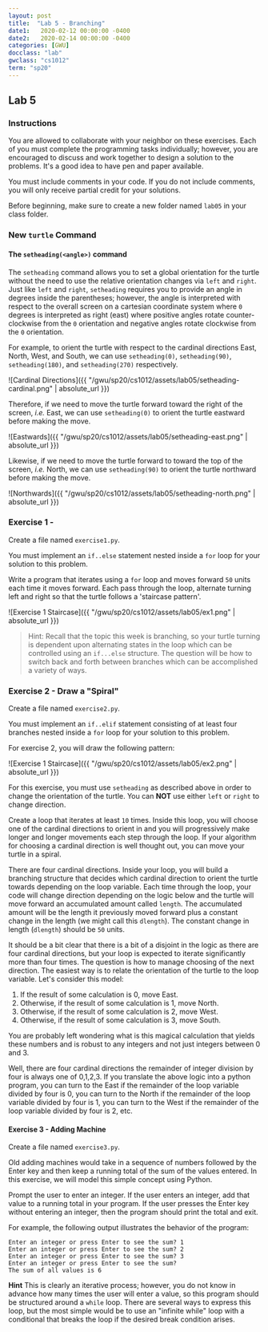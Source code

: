 ```yaml
---
layout: post
title:  "Lab 5 - Branching"
date1:   2020-02-12 00:00:00 -0400
date2:   2020-02-14 00:00:00 -0400
categories: [GWU]
docclass: "lab"
gwclass: "cs1012"
term: "sp20"
---
```

<head>
  <link href="/css/syntax.css" rel="stylesheet">
</head>

## Lab 5

### Instructions

You are allowed to collaborate with your neighbor on these exercises.  Each of you must complete the programming tasks individually; however, you are encouraged to discuss and work together to design a solution to the problems.   It's a good idea to have pen and paper available.

You must include comments in your code.  If you do not include comments, you will only receive partial credit for your solutions.

Before beginning, make sure to create a new folder named ```lab05``` in your class folder.

### New ```turtle``` Command

#### The ```setheading(<angle>)``` command
The ```setheading``` command allows you to set a global orientation for the turtle without the need to use the relative orientation changes via ```left``` and ```right```.  Just like ```left``` and ```right```, ```setheading``` requires you to provide an angle in degrees inside the parentheses; however, the angle is interpreted with respect to the overall screen on a cartesian coordinate system where ```0``` degrees is interpreted as right (east) where positive angles rotate counter-clockwise from the ```0``` orientation and negative angles rotate clockwise from the ```0``` orientation.

For example, to orient the turtle with respect to the cardinal directions East, North, West, and South, we can use ```setheading(0)```, ```setheading(90)```, ```setheading(180)```, and ```setheading(270)``` respectively.

![Cardinal Directions]({{ "/gwu/sp20/cs1012/assets/lab05/setheading-cardinal.png" | absolute_url }})  

Therefore, if we need to move the turtle forward toward the right of the screen, _i.e._ East, we can use ```setheading(0)``` to orient the turtle eastward before making the move.

![Eastwards]({{ "/gwu/sp20/cs1012/assets/lab05/setheading-east.png" | absolute_url }})  

Likewise, if we need to move the turtle forward to toward the top of the screen, _i.e._ North, we can use ```setheading(90)``` to orient the turtle northward before making the move.

![Northwards]({{ "/gwu/sp20/cs1012/assets/lab05/setheading-north.png" | absolute_url }})  

### Exercise 1 -
Create a file named ```exercise1.py```.

You must implement an ```if..else``` statement nested inside a ```for``` loop for your solution to this problem.

Write a program that iterates using a ```for``` loop and moves forward ```50``` units each time it moves forward.  Each pass through the loop, alternate turning left and right so that the turtle follows a 'staircase pattern'.

![Exercise 1 Staircase]({{ "/gwu/sp20/cs1012/assets/lab05/ex1.png" | absolute_url }})  

> Hint: Recall that the topic this week is branching, so your turtle turning is dependent upon alternating states in the loop which can be controlled using an ```if...else``` structure.  The question will be how to switch back and forth between branches which can be accomplished a variety of ways.

### Exercise 2 - Draw a "Spiral"
Create a file named ```exercise2.py```.

You must implement an ```if..elif``` statement consisting of at least four branches nested inside a ```for``` loop for your solution to this problem.

For exercise 2, you will draw the following pattern:

![Exercise 1 Staircase]({{ "/gwu/sp20/cs1012/assets/lab05/ex2.png" | absolute_url }})  

For this exercise, you must use ```setheading``` as described above in order to change the orientation of the turtle.  You can **NOT** use either ```left``` or ```right``` to change direction.

Create a loop that iterates at least ```10``` times.  Inside this loop, you will choose one of the cardinal directions to orient in and you will progressively make longer and longer movements each step through the loop.  If your algorithm for choosing a cardinal direction is well thought out, you can move your turtle in a spiral.

There are four cardinal directions.  Inside your loop, you will build a branching structure that decides which cardinal direction to orient the turtle towards depending on the loop variable.  Each time through the loop, your code will change direction depending on the logic below and the turtle will move forward an accumulated amount called ```length```.  The accumulated amount will be the length it previously moved forward plus a constant change in the length (we might call this ```dlength```).  The constant change in length (```dlength```) should be ```50``` units.    

It should be a bit clear that there is a bit of a disjoint in the logic as there are four cardinal directions, but your loop is expected to iterate significantly more than four times.  The question is how to manage choosing of the next direction.  The easiest way is to relate the orientation of the turtle to the loop variable.  Let's consider this model:

1. If the result of some calculation is 0, move East.
2. Otherwise, if the result of some calculation is 1, move North.
3. Otherwise, if the result of some calculation is 2, move West.
4. Otherwise, if the result of some calculation is 3, move South.

You are probably left wondering what is this magical calculation that yields these numbers and is robust to any integers and not just integers between 0 and 3.  

Well, there are four cardinal directions the remainder of integer division by four is always one of 0,1,2,3.  If you translate the above logic into a python program, you can turn to the East if the remainder of the loop variable divided by four is 0, you can turn to the North if the remainder of the loop variable divided by four is 1, you can turn to the West if the remainder of the loop variable divided by four is 2, etc.   

#### Exercise 3 - Adding Machine
Create a file named ```exercise3.py```.

Old adding machines would take in a sequence of numbers followed by the Enter key and then keep a running total of the sum of the values entered.  In this exercise, we will model this simple concept using Python.

Prompt the user to enter an integer.  If the user enters an integer, add that value to a running total in your program.  If the user presses the Enter key without entering an integer, then the program should print the total and exit.

For example, the following output illustrates the behavior of the program:
```
Enter an integer or press Enter to see the sum? 1
Enter an integer or press Enter to see the sum? 2
Enter an integer or press Enter to see the sum? 3
Enter an integer or press Enter to see the sum?
The sum of all values is 6
```

**Hint**
This is clearly an iterative process; however, you do not know in advance how many times the user will enter a value, so this program should be structured around a ```while``` loop.  There are several ways to express this loop, but the most simple would be to use an "infinite while" loop with a conditional that breaks the loop if the desired break condition arises.   
